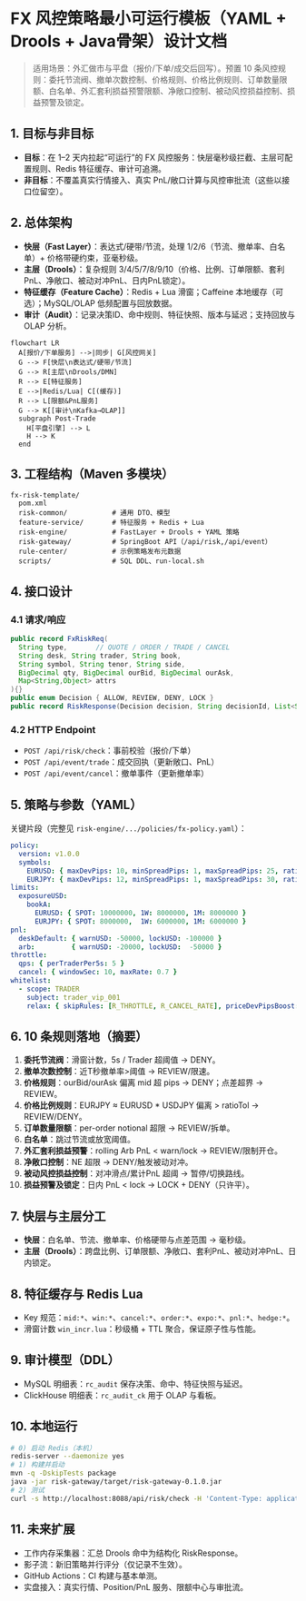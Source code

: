 # FX 风控策略最小可运行模板（YAML + Drools + Java骨架）设计文档

> 适用场景：外汇做市与平盘（报价/下单/成交后回写）。预置 10 条风控规则：委托节流阀、撤单次数控制、价格规则、价格比例规则、订单数量限额、白名单、外汇套利损益预警限额、净敞口控制、被动风控损益控制、损益预警及锁定。

## 1. 目标与非目标
- **目标**：在 1–2 天内拉起“可运行”的 FX 风控服务：快层毫秒级拦截、主层可配置规则、Redis 特征缓存、审计可追溯。
- **非目标**：不覆盖真实行情接入、真实 PnL/敞口计算与风控审批流（这些以接口位留空）。

## 2. 总体架构
- **快层（Fast Layer）**：表达式/硬带/节流，处理 1/2/6（节流、撤单率、白名单）+ 价格带硬约束，亚毫秒级。
- **主层（Drools）**：复杂规则 3/4/5/7/8/9/10（价格、比例、订单限额、套利PnL、净敞口、被动对冲PnL、日内PnL锁定）。
- **特征缓存（Feature Cache）**：Redis + Lua 滑窗；Caffeine 本地缓存（可选）；MySQL/OLAP 低频配置与回放数据。
- **审计（Audit）**：记录决策ID、命中规则、特征快照、版本与延迟；支持回放与 OLAP 分析。

```mermaid
flowchart LR
  A[报价/下单服务] -->|同步| G[风控网关]
  G --> F[快层\n表达式/硬带/节流]
  G --> R[主层\nDrools/DMN]
  R --> E[特征服务]
  E -->|Redis/Lua| C[(缓存)]
  R --> L[限额&PnL服务]
  G --> K[[审计\nKafka→OLAP]]
  subgraph Post-Trade
    H[平盘引擎] --> L
    H --> K
  end
```

## 3. 工程结构（Maven 多模块）
```
fx-risk-template/
  pom.xml
  risk-common/           # 通用 DTO、模型
  feature-service/       # 特征服务 + Redis + Lua
  risk-engine/           # FastLayer + Drools + YAML 策略
  risk-gateway/          # SpringBoot API（/api/risk,/api/event）
  rule-center/           # 示例策略发布元数据
  scripts/               # SQL DDL、run-local.sh
```

## 4. 接口设计

### 4.1 请求/响应
```java
public record FxRiskReq(
  String type,       // QUOTE / ORDER / TRADE / CANCEL
  String desk, String trader, String book,
  String symbol, String tenor, String side,
  BigDecimal qty, BigDecimal ourBid, BigDecimal ourAsk,
  Map<String,Object> attrs
){}
public enum Decision { ALLOW, REVIEW, DENY, LOCK }
public record RiskResponse(Decision decision, String decisionId, List<String> reasons, Map<String,Object> debug) {}
```

### 4.2 HTTP Endpoint
- `POST /api/risk/check`：事前校验（报价/下单）
- `POST /api/event/trade`：成交回执（更新敞口、PnL）
- `POST /api/event/cancel`：撤单事件（更新撤单率）

## 5. 策略与参数（YAML）
关键片段（完整见 `risk-engine/.../policies/fx-policy.yaml`）：
```yaml
policy:
  version: v1.0.0
  symbols:
    EURUSD: { maxDevPips: 10, minSpreadPips: 1, maxSpreadPips: 25, ratioTol: 0.0 }
    EURJPY: { maxDevPips: 12, minSpreadPips: 1, maxSpreadPips: 30, ratioTol: 0.0015 }
limits:
  exposureUSD:
    bookA:
      EURUSD: { SPOT: 10000000, 1W: 8000000, 1M: 8000000 }
      EURJPY: { SPOT: 8000000,  1W: 6000000, 1M: 6000000 }
pnl:
  deskDefault: { warnUSD: -50000, lockUSD: -100000 }
  arb:         { warnUSD: -20000, lockUSD:  -50000 }
throttle:
  qps: { perTraderPer5s: 5 }
  cancel: { windowSec: 10, maxRate: 0.7 }
whitelist:
  - scope: TRADER
    subject: trader_vip_001
    relax: { skipRules: [R_THROTTLE, R_CANCEL_RATE], priceDevPipsBoost: 5 }
```

## 6. 10 条规则落地（摘要）
1) **委托节流阀**：滑窗计数，5s / Trader 超阈值 → DENY。  
2) **撤单次数控制**：近T秒撤单率>阈值 → REVIEW/限速。  
3) **价格规则**：ourBid/ourAsk 偏离 mid 超 pips → DENY；点差超界 → REVIEW。  
4) **价格比例规则**：EURJPY ≈ EURUSD * USDJPY 偏离 > ratioTol → REVIEW/DENY。  
5) **订单数量限额**：per-order notional 超限 → REVIEW/拆单。  
6) **白名单**：跳过节流或放宽阈值。  
7) **外汇套利损益预警**：rolling Arb PnL < warn/lock → REVIEW/限制开仓。  
8) **净敞口控制**：NE 超限 → DENY/触发被动对冲。  
9) **被动风控损益控制**：对冲滑点/累计PnL 超阈 → 暂停/切换路线。  
10) **损益预警及锁定**：日内 PnL < lock → LOCK + DENY（只许平）。

## 7. 快层与主层分工
- **快层**：白名单、节流、撤单率、价格硬带与点差范围 → 毫秒级。
- **主层（Drools）**：跨盘比例、订单限额、净敞口、套利PnL、被动对冲PnL、日内锁定。

## 8. 特征缓存与 Redis Lua
- Key 规范：`mid:*`、`win:*`、`cancel:*`、`order:*`、`expo:*`、`pnl:*`、`hedge:*`。
- 滑窗计数 `win_incr.lua`：秒级桶 + TTL 聚合，保证原子性与性能。

## 9. 审计模型（DDL）
- MySQL 明细表：`rc_audit` 保存决策、命中、特征快照与延迟。
- ClickHouse 明细表：`rc_audit_ck` 用于 OLAP 与看板。

## 10. 本地运行
```bash
# 0) 启动 Redis（本机）
redis-server --daemonize yes
# 1) 构建并启动
mvn -q -DskipTests package
java -jar risk-gateway/target/risk-gateway-0.1.0.jar
# 2) 测试
curl -s http://localhost:8088/api/risk/check -H 'Content-Type: application/json' -d '{ "type":"QUOTE","desk":"FX1","trader":"alice","book":"bookA","symbol":"EURUSD","tenor":"SPOT","side":"BUY","qty":1000000,"ourBid":1.0960,"ourAsk":1.0972,"attrs":{} }'
```

## 11. 未来扩展
- 工作内存采集器：汇总 Drools 命中为结构化 RiskResponse。
- 影子流：新旧策略并行评分（仅记录不生效）。
- GitHub Actions：CI 构建与基本单测。
- 实盘接入：真实行情、Position/PnL 服务、限额中心与审批流。
